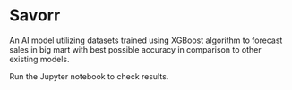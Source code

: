 # Savorr
An AI model utilizing datasets trained using XGBoost algorithm to forecast sales in big mart with best possible accuracy in comparison to other existing models.

Run the Jupyter notebook to check results.
